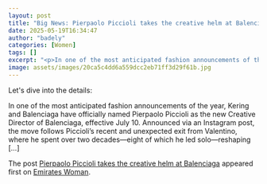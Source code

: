 ```yaml
---
layout: post
title: "Big News: Pierpaolo Piccioli takes the creative helm at Balenciaga"
date: 2025-05-19T16:34:47
author: "badely"
categories: [Women]
tags: []
excerpt: "<p>In one of the most anticipated fashion announcements of the year, Kering and Balenciaga have officially named Pierpaolo Piccioli as the new Creativ"
image: assets/images/20ca5c4dd6a559dcc2eb71ff3d29f61b.jpg
---
```


Let's dive into the details: <p>In one of the most anticipated fashion announcements of the year, Kering and Balenciaga have officially named Pierpaolo Piccioli as the new Creative Director of Balenciaga, effective July 10. Announced via an Instagram post, the move follows Piccioli’s recent and unexpected exit from Valentino, where he spent over two decades—eight of which he led solo—reshaping [&#8230;]</p>
<p>The post <a href="https://emirateswoman.com/pierpaolo-piccioli-takes-the-creative-helm-at-balenciaga/" rel="nofollow">Pierpaolo Piccioli takes the creative helm at Balenciaga</a> appeared first on <a href="https://emirateswoman.com" rel="nofollow">Emirates Woman</a>.</p>

